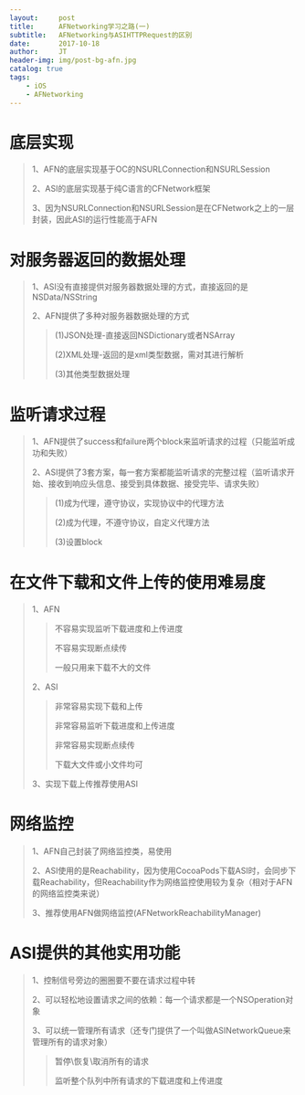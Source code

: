 ```yaml
---
layout:     post
title:      AFNetworking学习之路(一)
subtitle:   AFNetworking与ASIHTTPRequest的区别
date:       2017-10-18
author:     JT
header-img: img/post-bg-afn.jpg
catalog: true
tags:
    - iOS
    - AFNetworking
---
```

# 底层实现

> 1、AFN的底层实现基于OC的NSURLConnection和NSURLSession
> 
> 2、ASI的底层实现基于纯C语言的CFNetwork框架
> 
> 3、因为NSURLConnection和NSURLSession是在CFNetwork之上的一层封装，因此ASI的运行性能高于AFN

# 对服务器返回的数据处理

> 1、ASI没有直接提供对服务器数据处理的方式，直接返回的是NSData/NSString
> 
> 2、AFN提供了多种对服务器数据处理的方式 
>> (1)JSON处理-直接返回NSDictionary或者NSArray
>> 
>> (2)XML处理-返回的是xml类型数据，需对其进行解析 
>> 
>> (3)其他类型数据处理

# 监听请求过程

> 1、AFN提供了success和failure两个block来监听请求的过程（只能监听成功和失败）
> 
> 2、ASI提供了3套方案，每一套方案都能监听请求的完整过程（监听请求开始、接收到响应头信息、接受到具体数据、接受完毕、请求失败）
>>(1)成为代理，遵守协议，实现协议中的代理方法
>>
>>(2)成为代理，不遵守协议，自定义代理方法 
>>
>>(3)设置block

# 在文件下载和文件上传的使用难易度

> 1、AFN
>> 不容易实现监听下载进度和上传进度
>> 
>> 不容易实现断点续传 
>> 
>> 一般只用来下载不大的文件
>
> 2、ASI 
>> 非常容易实现下载和上传 
>> 
>> 非常容易监听下载进度和上传进度
>> 
>> 非常容易实现断点续传
>> 
>> 下载大文件或小文件均可 
>
> 3、实现下载上传推荐使用ASI

# 网络监控

> 1、AFN自己封装了网络监控类，易使用
> 
> 2、ASI使用的是Reachability，因为使用CocoaPods下载ASI时，会同步下载Reachability，但Reachability作为网络监控使用较为复杂（相对于AFN的网络监控类来说） 
> 
> 3、推荐使用AFN做网络监控(AFNetworkReachabilityManager)

# ASI提供的其他实用功能

> 1、控制信号旁边的圈圈要不要在请求过程中转
> 
> 2、可以轻松地设置请求之间的依赖：每一个请求都是一个NSOperation对象
> 
> 3、可以统一管理所有请求（还专门提供了一个叫做ASINetworkQueue来管理所有的请求对象）
>> 暂停\恢复\取消所有的请求
>> 
>> 监听整个队列中所有请求的下载进度和上传进度

